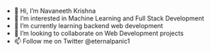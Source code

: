 - 👋 Hi, I’m Navaneeth Krishna
- 👀 I’m interested in Machine Learning and Full Stack Development
- 🌱 I’m currently learning backend web development
- 💞️ I’m looking to collaborate on Web Development projects
- 📫 Follow me on Twitter @eternalpanic1

<!---
eternalpanic1/eternalpanic1 is a ✨ special ✨ repository because its `README.md` (this file) appears on your GitHub profile.
You can click the Preview link to take a look at your changes.
--->
